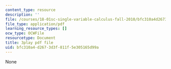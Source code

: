 ```yaml
---
content_type: resource
description: ''
file: /courses/18-01sc-single-variable-calculus-fall-2010/bfc310a4d2673d3f811f5e305165d99a_hV5af_07ToE.pdf
file_type: application/pdf
learning_resource_types: []
ocw_type: OCWFile
resourcetype: Document
title: 3play pdf file
uid: bfc310a4-d267-3d3f-811f-5e305165d99a
---
```

None

